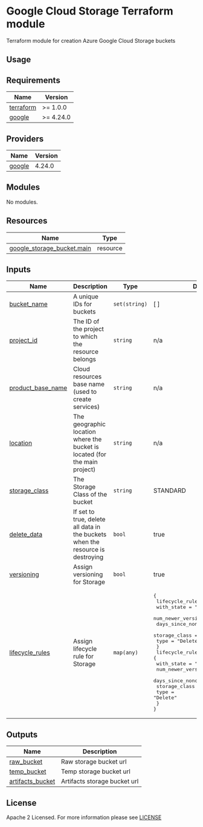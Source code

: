 # Google Cloud Storage Terraform module  
Terraform module for creation Azure Google Cloud Storage buckets

## Usage
<!-- BEGIN_TF_DOCS -->
## Requirements
| Name                                                                      | Version   |
| ------------------------------------------------------------------------- | --------- |
| <a name="requirement_terraform"></a> [terraform](#requirement\_terraform) | >= 1.0.0  |
| <a name="requirement_google"></a> [google](#requirement\_google)          | >= 4.24.0 |

## Providers
| Name                                                       | Version |
| ---------------------------------------------------------- | ------- |
| <a name="provider_google"></a> [google](#provider\_google) | 4.24.0  |

## Modules
No modules.

## Resources
| Name                                                                                                                        | Type     |
| --------------------------------------------------------------------------------------------------------------------------- | -------- |
| [google_storage_bucket.main](https://registry.terraform.io/providers/hashicorp/google/latest/docs/resources/storage_bucket) | resource |

## Inputs
| Name                                                                                      | Description                                                                    | Type          | Default                                                                                                                                                                                                                                                                                                                                                                                                                                                                                             | Required |
| ----------------------------------------------------------------------------------------- | ------------------------------------------------------------------------------ | ------------- | --------------------------------------------------------------------------------------------------------------------------------------------------------------------------------------------------------------------------------------------------------------------------------------------------------------------------------------------------------------------------------------------------------------------------------------------------------------------------------------------------- | :------: |
| <a name="input_bucket_name"></a> [bucket\_name](#input\_bucket\_name)                     | A unique IDs for buckets                                                       | `set(string)` | [ ]                                                                                                                                                                                                                                                                                                                                                                                                                                                                                                 |   yes    |
| <a name="input_project_id"></a> [project\_id](#input\_project\_id)                        | The ID of the project to which the resource belongs                            | `string`      | n/a                                                                                                                                                                                                                                                                                                                                                                                                                                                                                                 |   yes    |
| <a name="input_product_base_name"></a> [product\_base\_name](#input\_product\_base\_name) | Cloud resources base name (used to create services)                            | `string`      | n/a                                                                                                                                                                                                                                                                                                                                                                                                                                                                                                 |   yes    |
| <a name="input_location"></a> [location](#input\_location)                                | The geographic location where the bucket is located (for the main project)     | `string`      | n/a                                                                                                                                                                                                                                                                                                                                                                                                                                                                                                 |   yes    |
| <a name="input_storage_class"></a> [storage\_class](#input\_storage\_class)               | The Storage Class of the bucket                                                | `string`      | STANDARD                                                                                                                                                                                                                                                                                                                                                                                                                                                                                            |    no    |
| <a name="input_delete_data"></a> [delete\_data](#input\_delete\_data)                     | If set to true, delete all data in the buckets when the resource is destroying | `bool`        | true                                                                                                                                                                                                                                                                                                                                                                                                                                                                                                |    no    |
| <a name="versioning"></a> [versioning](#input\_versioning)                                | Assign versioning for Storage                                                  | `bool`        | true                                                                                                                                                                                                                                                                                                                                                                                                                                                                                                |    no    |
| <a name="lifecycle_rules"></a> [lifecycle\_rules](#input\_lifecycle\_rules)               | Assign lifecycle rule for Storage                                              | `map(any)`    | <pre>{<br> lifecycle_rule_01 = {<br>   with_state                 = "ARCHIVED"<br>   num_newer_versions         = 2<br>   days_since_noncurrent_time = null<br>   storage_class              = ""<br>   type                       = "Delete"<br> }<br> lifecycle_rule_02 = {<br>   with_state                 = ""<br>   num_newer_versions         = null<br>   days_since_noncurrent_time = 7<br>   storage_class              = ""<br>   type                       = "Delete"<br> }<br>}</pre> |    no    |

## Outputs
| Name                                                                                   | Description                  |
| -------------------------------------------------------------------------------------- | ---------------------------- |
| <a name="output_raw_bucket"></a> [raw\_bucket](#output\_raw\_bucket)                   | Raw storage bucket url       |
| <a name="output_temp_bucket"></a> [temp\_bucket](#output\_temp\_bucket)                | Temp storage bucket url      |
| <a name="output_artifacts_bucket"></a> [artifacts\_bucket](#output\_artifacts\_bucket) | Artifacts storage bucket url |
<!-- END_TF_DOCS -->

## License
Apache 2 Licensed. For more information please see [LICENSE](https://github.com/data-platform-hq/terraform-google-cloud-storage/blob/main/LICENSE)
